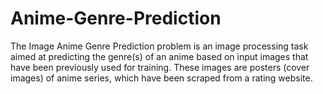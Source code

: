 # Anime-Genre-Prediction
The Image Anime Genre Prediction problem is an image processing task aimed at predicting the genre(s) of an anime based on input images that have been previously used for training. These images are posters (cover images) of anime series, which have been scraped from a rating website.
